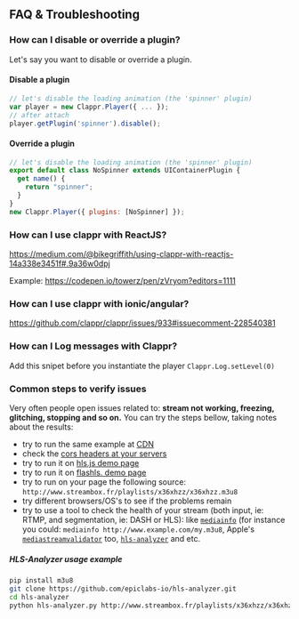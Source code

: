 ## FAQ & Troubleshooting

### How can I disable or override a plugin?

Let's say you want to disable or override a plugin.

#### Disable a plugin

```javascript
// let's disable the loading animation (the 'spinner' plugin)
var player = new Clappr.Player({ ... });
// after attach
player.getPlugin('spinner').disable();
```

#### Override a plugin

```javascript
// let's disable the loading animation (the 'spinner' plugin)
export default class NoSpinner extends UIContainerPlugin {
  get name() {
    return "spinner";
  }
}
new Clappr.Player({ plugins: [NoSpinner] });
```

### How can I use clappr with ReactJS?

https://medium.com/@bikegriffith/using-clappr-with-reactjs-14a338e3451f#.9a36w0dpj

Example: https://codepen.io/towerz/pen/zVryom?editors=1111

### How can I use clappr with ionic/angular?

https://github.com/clappr/clappr/issues/933#issuecomment-228540381

### How can I Log messages with Clappr?

Add this snipet before you instantiate the player `Clappr.Log.setLevel(0)`

### Common steps to verify issues

Very often people open issues related to: **stream not working, freezing, glitching, stopping and so on.** You can try the steps bellow, taking notes about the results:

- try to run the same example at [CDN](http://cdn.clappr.io)
- check the [cors headers at your servers](https://github.com/clappr/clappr/issues/703)
- try to run it on [hls.js demo page](https://video-dev.github.io/hls.js/demo/)
- try to run it on [flashls. demo page](http://www.flashls.org/latest/examples/chromeless/)
- try to run on your page the following source: `http://www.streambox.fr/playlists/x36xhzz/x36xhzz.m3u8`
- try different browsers/OS's to see if the problems remain
- try to use a tool to check the health of your stream (both input, ie: RTMP, and segmentation, ie: DASH or HLS): like [`mediainfo`](https://mediaarea.net/MediaInfo) (for instance you could: `mediainfo http://www.example.com/my.m3u8`, Apple's [`mediastreamvalidator`](https://developer.apple.com/library/content/documentation/NetworkingInternet/Conceptual/StreamingMediaGuide/UsingHTTPLiveStreaming/UsingHTTPLiveStreaming.html) too, [`hls-analyzer`](https://github.com/epiclabs-io/hls-analyzer) and etc.

##### HLS-Analyzer usage example

```bash
pip install m3u8
git clone https://github.com/epiclabs-io/hls-analyzer.git
cd hls-analyzer
python hls-analyzer.py http://www.streambox.fr/playlists/x36xhzz/x36xhzz.m3u8
```
